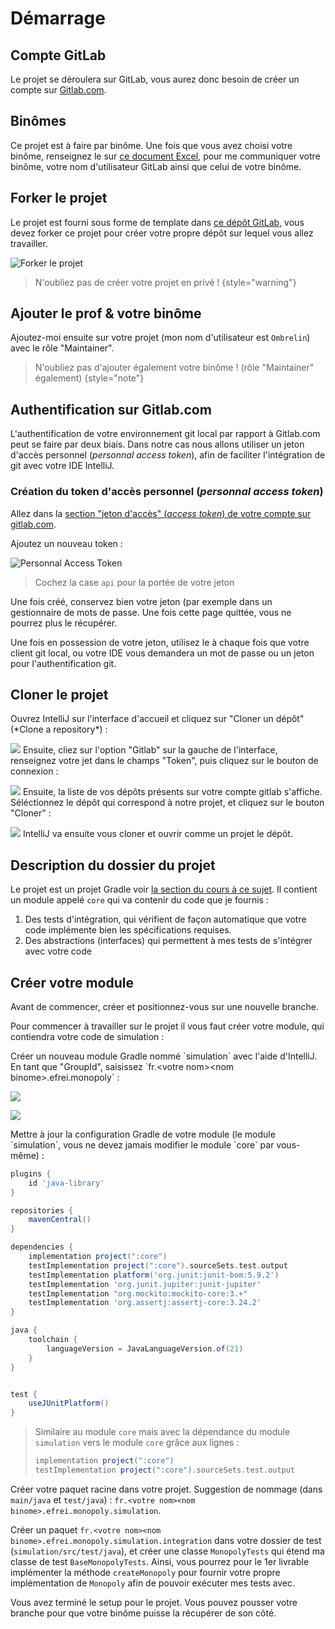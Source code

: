 # Démarrage

## Compte GitLab

Le projet se déroulera sur GitLab, vous aurez donc besoin de créer un compte sur [Gitlab.com](https://gitlab.com).

## Binômes

Ce projet est à faire par binôme. Une fois que vous avez choisi votre binôme, renseignez le sur [ce document Excel](https://efrei365net-my.sharepoint.com/:x:/g/personal/arsene_lapostolet_intervenants_efrei_net/Ebe_SCA7SplGvBFiY2RYlY0BtYBns04gbDJKmka6ffWLhQ?e=qHzsV4), pour me communiquer votre binôme, votre nom d'utilisateur GitLab ainsi que celui de votre binôme.

## Forker le projet

Le projet est fourni sous forme de template dans [ce dépôt GitLab](https://gitlab.com/Ombrelin/efrei-adv-java-project), vous devez forker ce projet pour créer votre propre dépôt sur lequel vous allez travailler.

![Forker le projet](fork-project.jpg)

> N'oubliez pas de créer votre projet en privé !
{style="warning"}

## Ajouter le prof & votre binôme

Ajoutez-moi ensuite sur votre projet (mon nom d'utilisateur est `Ombrelin`) avec le rôle "Maintainer".

> N'oubliez pas d'ajouter également votre binôme ! (rôle "Maintainer" également)
{style="note"}


## Authentification sur Gitlab.com

L'authentification de votre environnement git local par rapport à Gitlab.com peut se faire par deux biais. Dans notre cas nous allons utiliser un jeton d'accès personnel (*personnal access token*), afin de faciliter l'intégration de git avec votre IDE IntelliJ.

### Création du token d'accès personnel (*personnal access token*)

<procedure>
<step>

Allez dans la [section "jeton d'accès" (*access token*) de votre compte sur gitlab.com](https://gitlab.com/-/user_settings/personal_access_tokens).

</step>
<step>
Ajoutez un nouveau token : 

![Personnal Access Token](personnal_access_token.gif)

> Cochez la case `api` pour la portée de votre jeton

</step>
<step>
    Une fois créé, conservez bien votre jeton (par exemple dans un gestionnaire de mots de passe. Une fois cette page quittée, vous ne pourrez plus le récupérer.
</step>
</procedure>

Une fois en possession de votre jeton, utilisez le à chaque fois que votre client git local, ou votre IDE vous demandera un mot de passe ou un jeton pour l'authentification git.

## Cloner le projet

<procedure>
<step>
    Ouvrez IntelliJ sur l'interface d'accueil et cliquez sur "Cloner un dépôt" (*Clone a repository*) :

![](ij_clone_repo.jpg)
</step>
<step>
    Ensuite, cliez sur l'option "Gitlab" sur la gauche de l'interface, renseignez votre jet dans le champs "Token", puis cliquez sur le bouton de connexion :

![](ij_gitlab_login.jpg)
</step>
<step>
    Ensuite, la liste de vos dépôts présents sur votre compte gitlab s'affiche. Séléctionnez le dépôt qui correspond à notre projet, et cliquez sur le bouton "Cloner" :

![](ij_gitlab_clone.jpg)
</step>
<step>
IntelliJ va ensuite vous cloner et ouvrir comme un projet le dépôt.
</step>
</procedure>

## Description du dossier du projet

Le projet est un projet Gradle voir [la section du cours à ce sujet](Gradle.md). Il contient un module appelé `core` qui va contenir du code que je fournis :

1. Des tests d'intégration, qui vérifient de façon automatique que votre code implémente bien les spécifications requises.
2. Des abstractions (interfaces) qui permettent à mes tests de s'intégrer avec votre code

## Créer votre module

<procedure>

Avant de commencer, créer et positionnez-vous sur une nouvelle branche.

Pour commencer à travailler sur le projet il vous faut créer votre module, qui contiendra votre code de simulation :

<step>
Créer un nouveau module Gradle nommé `simulation` avec l'aide d'IntelliJ. En tant que "GroupId", saisissez `fr.&lt;votre nom&gt;&lt;nom binome&gt;.efrei.monopoly` :

![](ij-new-module.gif)

![](ij-new-module.png)

</step>
<step>
Mettre à jour la configuration Gradle de votre module (le module `simulation`, vous ne devez jamais modifier le module `core` par vous-même) :

```Groovy
plugins {
    id 'java-library'
}

repositories {
    mavenCentral()
}

dependencies {
    implementation project(":core")
    testImplementation project(":core").sourceSets.test.output
    testImplementation platform('org.junit:junit-bom:5.9.2')
    testImplementation 'org.junit.jupiter:junit-jupiter'
    testImplementation "org.mockito:mockito-core:3.+"
    testImplementation 'org.assertj:assertj-core:3.24.2'
}

java {
    toolchain {
        languageVersion = JavaLanguageVersion.of(21)
    }
}


test {
    useJUnitPlatform()
}
```

> Similaire au module `core` mais avec la dépendance du module `simulation` vers le module `core` grâce aux lignes :
> ```Groovy
> implementation project(":core")
> testImplementation project(":core").sourceSets.test.output
> ```

</step>
<step>

Créer votre paquet racine dans votre projet. Suggestion de nommage (dans `main/java` et `test/java`) : `fr.<votre nom><nom binome>.efrei.monopoly.simulation`.

</step>
<step>

Créer un paquet `fr.<votre nom><nom binome>.efrei.monopoly.simulation.integration` dans votre  dossier de test (`simulation/src/test/java`), et créer une classe `MonopolyTests` qui étend ma classe de test `BaseMonopolyTests`. Ainsi, vous pourrez pour le 1er livrable implémenter la méthode `createMonopoly` pour fournir votre propre implémentation de `Monopoly` afin de pouvoir exécuter mes tests avec.

</step>
<p>
Vous avez terminé le setup pour le projet. Vous pouvez pousser votre branche pour que votre binôme puisse la récupérer de son côté.
</p>
</procedure>